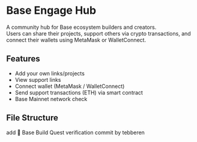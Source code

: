 # Base Engage Hub
A community hub for Base ecosystem builders and creators.  
Users can share their projects, support others via crypto transactions, and connect their wallets using MetaMask or WalletConnect.

## Features
- Add your own links/projects
- View support links
- Connect wallet (MetaMask / WalletConnect)
- Send support transactions (ETH) via smart contract
- Base Mainnet network check

## File Structure
add
🧱 Base Build Quest verification commit by tebberen
